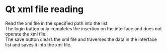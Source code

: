 # Qt xml file reading
Read the xml file in the specified path into the list.  
The login button only completes the insertion on the interface and does not operate the xml file.  
The save button clears the xml file and traverses the data in the interface list and saves it into the xml file.  
